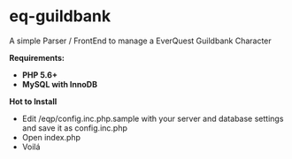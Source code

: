 # eq-guildbank
A simple Parser / FrontEnd to manage a EverQuest Guildbank Character

**Requirements:**
* **PHP 5.6+** 
* **MySQL with InnoDB**

**Hot to Install**
* Edit /eqp/config.inc.php.sample with your server and database settings and save it as config.inc.php
* Open index.php
* Voilá